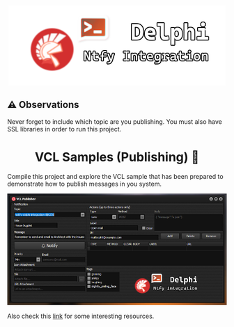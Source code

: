 <div align="center">
  <img src="../../../img/delphi-notify.png">
</div>

## ⚠ Observations
Never forget to include which topic are you publishing. You must also have SSL libraries in order to run this project.

<div align="center">

# VCL Samples (Publishing) 🧪

</div>

Compile this project and explore the VCL sample that has been prepared to demonstrate how to publish messages in you system.

<div align="center">
  <img src="./img/vcl-sample.PNG">
</div>

Also check this [link](https://github.com/p-samuel/delphi-notify/tree/dev-psamuel/sample/console/publisher) for some interesting resources. 
